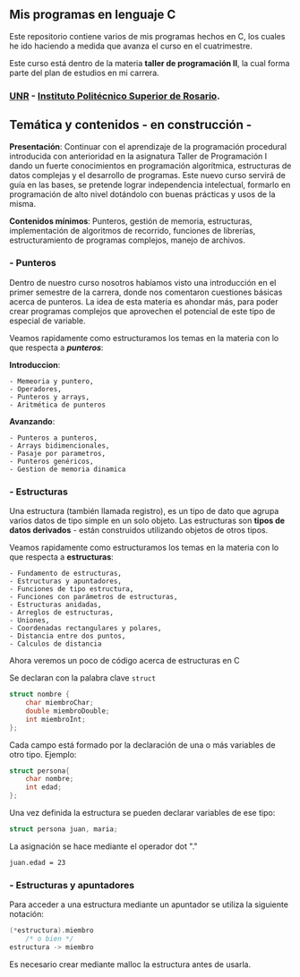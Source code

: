 ## Mis programas en lenguaje C

  Este repositorio contiene varios de mis programas hechos en C,
  los cuales he ido haciendo a medida que avanza el curso en el
  cuatrimestre.

  Este curso está dentro de la materia **taller de programación II**,
  la cual forma parte del plan de estudios en mi carrera.

### [UNR](https://unr.edu.ar/) - [Instituto Politécnico Superior de Rosario](https://www.ips.edu.ar/).

## Temática y contenidos - en construcción -
**Presentación**:
Continuar con el aprendizaje de la programación procedural introducida con anterioridad en la asignatura Taller de Programación I dando un fuerte
conocimientos en programación algorítmica, estructuras de datos complejas y el
desarrollo de programas. Este nuevo curso servirá de guía en las bases, se pretende lograr independencia intelectual, formarlo en programación de alto nivel dotándolo con buenas prácticas y usos de la misma.

**Contenidos mínimos**:
Punteros, gestión de memoria, estructuras, implementación de algoritmos de recorrido, funciones de librerías, estructuramiento de programas complejos, manejo de archivos.


### - Punteros
Dentro de nuestro curso nosotros habíamos visto una introducción en el primer semestre de la carrera, donde nos comentaron cuestiones básicas acerca de punteros. La idea de esta materia es ahondar más, para poder crear programas complejos que aprovechen el potencial de este tipo de especial de variable.

Veamos rapidamente como estructuramos los temas en la materia con lo que respecta a ___punteros___:

**Introduccion**:

	- Memeoria y puntero,
	- Operadores,
	- Punteros y arrays,
	- Aritmética de punteros

**Avanzando**:

	- Punteros a punteros,
	- Arrays bidimencionales,
	- Pasaje por parametros,
	- Punteros genéricos,
	- Gestion de memoria dinamica

### - Estructuras
Una estructura (también llamada registro), es un tipo de dato que agrupa varios datos de tipo simple en un solo objeto. Las estructuras son __tipos de datos derivados__ - están construidos utilizando objetos de otros tipos.

Veamos rapidamente como estructuramos los temas en la materia con lo que respecta a __estructuras__:

	- Fundamento de estructuras,
	- Estructuras y apuntadores,
	- Funciones de tipo estructura,
	- Funciones con parámetros de estructuras,
	- Estructuras anidadas,
	- Arreglos de estructuras,
	- Uniones,
	- Coordenadas rectangulares y polares,
	- Distancia entre dos puntos,
	- Calculos de distancia

Ahora veremos un poco de código acerca de estructuras en C

Se declaran con la palabra clave `struct`

```C
struct nombre {
	char miembroChar;
	double miembroDouble;
	int miembroInt;
};
```
Cada campo está formado por la declaración de una o más variables de otro tipo. Ejemplo:

```C
struct persona{
	char nombre;
	int edad;
};
```
Una vez definida la estructura se pueden declarar variables de ese tipo:

```C 
struct persona juan, maria;
```
La asignación se hace mediante el operador dot "."

`juan.edad = 23`

### - Estructuras y apuntadores
Para acceder a una estructura mediante un apuntador se utiliza la siguiente notación:  

```C
(*estructura).miembro
    /* o bien */
estructura -> miembro
```
Es necesario crear mediante malloc la estructura antes de usarla.
